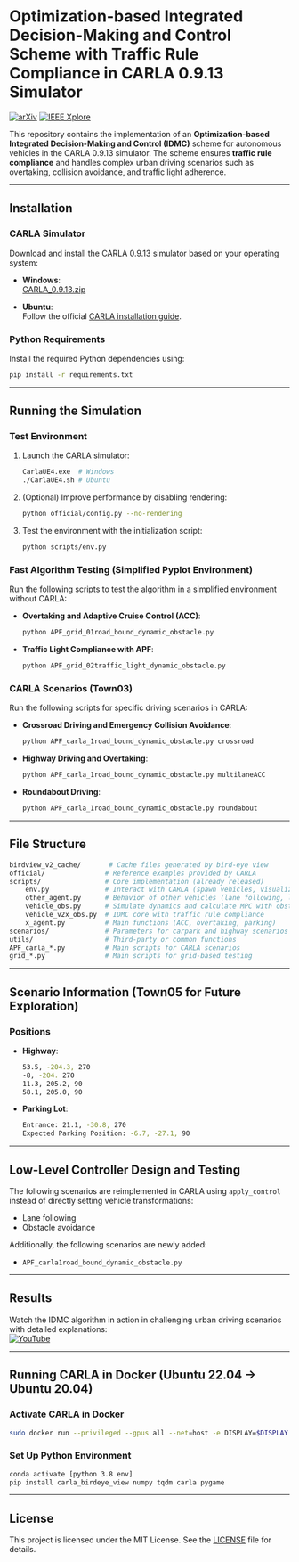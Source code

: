 # Optimization-based Integrated Decision-Making and Control Scheme with Traffic Rule Compliance in CARLA 0.9.13 Simulator

[![arXiv](https://img.shields.io/badge/arXiv-2304.01041-b31b1b.svg)](https://arxiv.org/pdf/2304.01041)
[![IEEE Xplore](https://img.shields.io/badge/IEEE%20Xplore-10.1109%2FTCST.2023.10354858-blue.svg)](https://ieeexplore.ieee.org/abstract/document/10354858)

This repository contains the implementation of an **Optimization-based Integrated Decision-Making and Control (IDMC)** scheme for autonomous vehicles in the CARLA 0.9.13 simulator. The scheme ensures **traffic rule compliance** and handles complex urban driving scenarios such as overtaking, collision avoidance, and traffic light adherence.

---

## Installation

### CARLA Simulator
Download and install the CARLA 0.9.13 simulator based on your operating system:

- **Windows**:  
  [CARLA_0.9.13.zip](https://carla-releases.s3.eu-west-3.amazonaws.com/Windows/CARLA_0.9.13.zip)

- **Ubuntu**:  
  Follow the official [CARLA installation guide](https://carla.readthedocs.io/en/latest/start_quickstart/#a-debian-carla-installation).

### Python Requirements
Install the required Python dependencies using:
```bash
pip install -r requirements.txt
```

---

## Running the Simulation

### Test Environment
1. Launch the CARLA simulator:
   ```bash
   CarlaUE4.exe  # Windows
   ./CarlaUE4.sh # Ubuntu
   ```

2. (Optional) Improve performance by disabling rendering:
   ```bash
   python official/config.py --no-rendering
   ```

3. Test the environment with the initialization script:
   ```bash
   python scripts/env.py
   ```

### Fast Algorithm Testing (Simplified Pyplot Environment)
Run the following scripts to test the algorithm in a simplified environment without CARLA:
- **Overtaking and Adaptive Cruise Control (ACC)**:
  ```bash
  python APF_grid_01road_bound_dynamic_obstacle.py
  ```
- **Traffic Light Compliance with APF**:
  ```bash
  python APF_grid_02traffic_light_dynamic_obstacle.py
  ```

### CARLA Scenarios (Town03)
Run the following scripts for specific driving scenarios in CARLA:
- **Crossroad Driving and Emergency Collision Avoidance**:
  ```bash
  python APF_carla_1road_bound_dynamic_obstacle.py crossroad
  ```
- **Highway Driving and Overtaking**:
  ```bash
  python APF_carla_1road_bound_dynamic_obstacle.py multilaneACC
  ```
- **Roundabout Driving**:
  ```bash
  python APF_carla_1road_bound_dynamic_obstacle.py roundabout
  ```

---

## File Structure
```bash
birdview_v2_cache/       # Cache files generated by bird-eye view
official/               # Reference examples provided by CARLA
scripts/                # Core implementation (already released)
    env.py              # Interact with CARLA (spawn vehicles, visualization, etc.)
    other_agent.py      # Behavior of other vehicles (lane following, lane changing)
    vehicle_obs.py      # Simulate dynamics and calculate MPC with obstacle constraints
    vehicle_v2x_obs.py  # IDMC core with traffic rule compliance
    x_agent.py          # Main functions (ACC, overtaking, parking)
scenarios/              # Parameters for carpark and highway scenarios
utils/                  # Third-party or common functions
APF_carla_*.py          # Main scripts for CARLA scenarios
grid_*.py               # Main scripts for grid-based testing
```

---

## Scenario Information (Town05 for Future Exploration)
### Positions
- **Highway**:
  ```bash
  53.5, -204.3, 270
  -8, -204. 270
  11.3, 205.2, 90
  58.1, 205.0, 90
  ```
- **Parking Lot**:
  ```bash
  Entrance: 21.1, -30.8, 270
  Expected Parking Position: -6.7, -27.1, 90
  ```

---

## Low-Level Controller Design and Testing
The following scenarios are reimplemented in CARLA using `apply_control` instead of directly setting vehicle transformations:
- Lane following
- Obstacle avoidance

Additionally, the following scenarios are newly added:
- `APF_carla1road_bound_dynamic_obstacle.py`

---

## Results
Watch the IDMC algorithm in action in challenging urban driving scenarios with detailed explanations:  
[![YouTube](https://img.shields.io/badge/YouTube-Watch%20Video-red)](https://youtu.be/wzFhjzrvDg4)

---

## Running CARLA in Docker (Ubuntu 22.04 → Ubuntu 20.04)
### Activate CARLA in Docker
```bash
sudo docker run --privileged --gpus all --net=host -e DISPLAY=$DISPLAY carlasim/carla:latest /bin/bash ./CarlaUE4.sh
```

### Set Up Python Environment
```bash
conda activate [python 3.8 env]
pip install carla_birdeye_view numpy tqdm carla pygame
```

---

## License
This project is licensed under the MIT License. See the [LICENSE](LICENSE) file for details.
